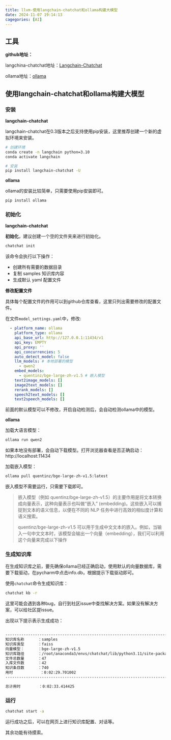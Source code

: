 ```yaml
---
title: llvm-使用langchain-chatchat和ollama构建大模型
date: 2024-11-07 19:14:13
cagegories: [AI]
---
```


## 工具

**github地址：**

langchina-chatchat地址：[Langchain-Chatchat
](https://github.com/chatchat-space/Langchain-Chatchat)

ollama地址：[ollama](https://github.com/ollama/ollama)

## 使用langchain-chatchat和ollama构建大模型

### 安装

**langchain-chatchat**

langchain-chatchat在0.3版本之后支持使用pip安装，这里推荐创建一个新的虚拟环境来安装。

```bash
# 创建环境
conda create -n langchain python=3.10
conda activate langchain

# 安装
pip install langchain-chatchat -U
```

**ollama**

ollama的安装比较简单，只需要使用pip安装即可。

```bash
pip install ollama
```

### 初始化

**langchain-chatchat**

**初始化**，建议创建一个空的文件夹来进行初始化。

```bash
chatchat init
```

该命令会执行以下操作：

- 创建所有需要的数据目录
- 复制 samples 知识库内容
- 生成默认 yaml 配置文件

**修改配置文件**

具体每个配置文件的作用可以到github仓库查看，这里只列出需要修改的配置文件。

在文件`model_settings.yaml`中，修改:

```yaml
  - platform_name: ollama
    platform_type: ollama
    api_base_url: http://127.0.0.1:11434/v1
    api_key: EMPTY
    api_proxy: ''
    api_concurrencies: 5
    auto_detect_model: false
    llm_models: # 本地部署的模型
      - qwen2
    embed_models:
      - quentinz/bge-large-zh-v1.5 # 嵌入模型
    text2image_models: []
    image2text_models: []
    rerank_models: []
    speech2text_models: []
    text2speech_models: []
```

前面的默认模型可以不修改，开启自动检测后，会自动检测ollama中的模型。

**ollama**

加载大语言模型：
```bash
ollama run qwen2
```
如果本地没有部署，会自动下载模型。打开浏览器查看是否正确启动：http://localhost:11434

加载嵌入模型：
```bash
ollama pull quentinz/bge-large-zh-v1.5:latest
```

嵌入模型不需要运行，只需要下载即可。

> 嵌入模型（例如 quentinz/bge-large-zh-v1.5）的主要作用是将文本转换成向量表示，这种向量表示也叫做“嵌入” (embedding)。这些嵌入可以捕捉到文本的语义信息，以便在不同的 NLP 任务中进行高效的相似度计算和语义搜索。
> 
> quentinz/bge-large-zh-v1.5 可以用于生成中文文本的嵌入。例如，当输入一句中文文本时，该模型会输出一个向量（embedding），我们可以利用这个向量来完成以下操作

### 生成知识库

在生成知识库之前，要先确保ollama已经正确启动，使用默认的向量数据库，需要下载驱动，在pycharm中点击info.db，根据提示下载驱动即可。

使用`chatchat`命令生成知识库：

```bash
chatchat kb -r
```

这里可能会遇到各种bug，自行到社区issue中查找解决方案。如果没有解决方案，可以给社区提issue。

出现以下提示表示生成成功：

```bash

----------------------------------------------------------------------------------------------------
知识库名称      ：samples
知识库类型      ：faiss
向量模型：      ：bge-large-zh-v1.5
知识库路径      ：/root/anaconda3/envs/chatchat/lib/python3.11/site-packages/chatchat/data/knowledge_base/samples
文件总数量      ：47
入库文件数      ：42
知识条目数      ：740
用时            ：0:02:29.701002
----------------------------------------------------------------------------------------------------

总计用时        ：0:02:33.414425
```

### 运行

```bash
chatchat start -a
```

运行成功之后，可以在网页上进行知识库配置、对话等。

其余功能有待摸索。